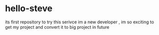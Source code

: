 # hello-steve
its first repository to try this serivce
im a new developer , im so exciting to get my project and convert it to big project in future
